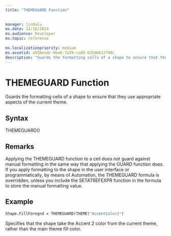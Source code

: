 ```yaml
---
title: "THEMEGUARD Function"
 
 
manager: lindalu
ms.date: 11/16/2014
ms.audience: Developer
ms.topic: reference
 
ms.localizationpriority: medium
ms.assetid: a556eadc-9ee6-7a29-ca05-6250b612790c
description: "Guards the formatting cells of a shape to ensure that they use appropriate aspects of the current theme."
---
```


# THEMEGUARD Function

Guards the formatting cells of a shape to ensure that they use appropriate aspects of the current theme.
  
## Syntax

THEMEGUARD()
  
## Remarks

Applying the THEMEGUARD function to a cell does not guard against manual formatting in the same way that applying the GUARD function does. If you apply formatting to the shape in the user interface or programmatically, by means of Automation, the THEMEGUARD formula is overridden, unless you include the SETATREFEXPR function in the formula to store the manual formatting value. 
  
## Example

```vb
Shape.FillForegnd = THEMEGUARD(THEME("AccentColor2")
```

Specifies that the shape take the Accent 2 color from the current theme, rather than the main theme fill color.
  

